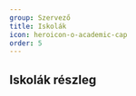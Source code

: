 ```yaml
---
group: Szervező
title: Iskolák
icon: heroicon-o-academic-cap
order: 5
---
```


## Iskolák részleg


